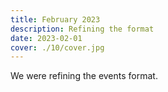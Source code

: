 ```yaml
---
title: February 2023
description: Refining the format
date: 2023-02-01
cover: ./10/cover.jpg
---
```


We were  refining the events format.